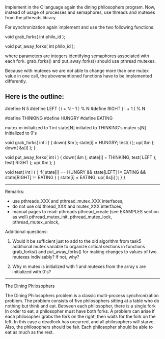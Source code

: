 Implement in the C language again the dining philosophers program. Now,
instead of usage of processes and semaphores, use threads and mutexes from the
pthreads library.

For synchronization again implement and use the two following functions: 

void grab_forks( int philo_id );

void put_away_forks( int philo_id );

where parameters are integers identifying semaphores associated with each
fork.  grab_forks() and put_away_forks() should use pthread mutexes.

Because with mutexes we are not able to change more than one mutex value in
one call, the abovementioned functions have to be implemented differently. 

Here is the outline:
-----------------------------------------------------------------------
#define N	5
#define LEFT	( i + N - 1 ) % N
#define RIGHT	( i + 1 ) % N

#define THINKING
#define HUNGRY
#define EATING

mutex	m 		initialized to 1
int	state[N]	initiated to THINKING's
mutex	s[N]		initialized to 0's

void
grab_forks( int i )
{
	down( &m );
		state[i] = HUNGRY;
		test( i );
	up( &m );
	down( &s[i] );
}

void
put_away_forks( int i )
{
	down( &m );
		state[i] = THINKING;
		test( LEFT );
		test( RIGHT );
	up( &m );
}

void
test( int i )
{
	if( state[i] == HUNGRY
		&& state[LEFT] != EATING
		&& state[RIGHT] != EATING )
	{
		state[i] = EATING;
		up( &s[i] );
	}
}


-----------------------------------------------------------------------

Remarks:

- use pthreads_XXX and pthread_mutex_XXX interfaces, 
- do not use old thread_XXX and mutex_XXX interfaces,
- manual pages to read: 
	pthreads
	pthread_create (see EXAMPLES section as well)
	pthread_mutex_init, pthread_mutex_lock, pthread_mutex_unlock,


Additional questions:

1. Would it be sufficient just to add to the old algorithm from task5
additional mutex variable to organize critical sections in functions
grab_forks() and put_away_forks() for making changes to values of two mutexes
indivisably?  If not, why?

2. Why m mutex is initialized with 1 and mutexes from the array s are
initialized with 0's?


-----------------------------------------------------------------------

The Dining Philosophers

The Dining Philosophers problem is a classic multi-process synchronization
problem. The problem consists of five philosophers sitting at a table who do
nothing but think and eat. Between each philosopher, there is a single fork
In order to eat, a philosopher must have both forks. A problem can arise if
each philosopher grabs the fork on the right, then waits for the fork on the
left. In this case a deadlock has occurred, and all philosophers will starve.
Also, the philosophers should be fair. Each philosopher should be able to eat
as much as the rest.

